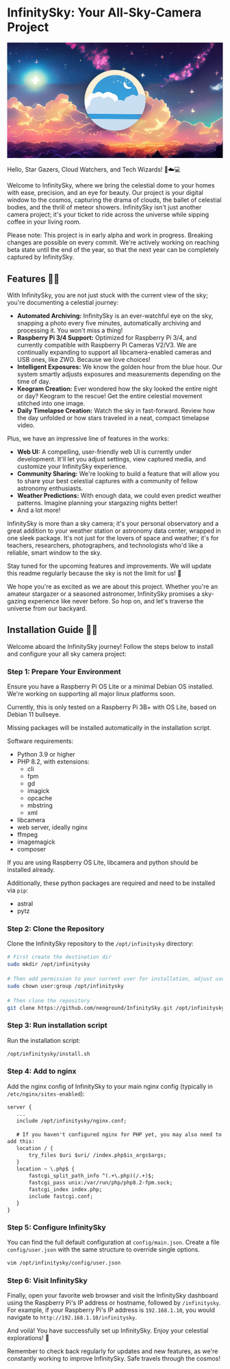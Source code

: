 # InfinitySky: Your All-Sky-Camera Project

![Header Image](https://raw.githubusercontent.com/neoground/InfinitySky/main/assets/images/header_logo.jpg)

Hello, Star Gazers, Cloud Watchers, and Tech Wizards! 🌟☁️💻

Welcome to InfinitySky, where we bring the celestial dome to your homes with ease,
precision, and an eye for beauty. Our project is your digital window to the cosmos,
capturing the drama of clouds, the ballet of celestial bodies, and the thrill of
meteor showers. InfinitySky isn't just another camera project; it's your ticket
to ride across the universe while sipping coffee in your living room.

Please note: This project is in early alpha and work in progress. Breaking changes are
possible on every commit. We're actively working on reaching beta state until the end of the year,
so that the next year can be completely captured by InfinitySky.

## Features 📸🌌

With InfinitySky, you are not just stuck with the current view of the sky;
you're documenting a celestial journey:

- **Automated Archiving:** InfinitySky is an ever-watchful eye on the sky, snapping a photo every five minutes,
  automatically archiving and processing it. You won't miss a thing!
- **Raspberry Pi 3/4 Support:** Optimized for Raspberry Pi 3/4, and currently compatible with Raspberry Pi Cameras
  V2/V3. We are continually expanding to support all libcamera-enabled cameras and USB ones, like ZWO.
  Because we love choices!
- **Intelligent Exposures:** We know the golden hour from the blue hour. Our system smartly adjusts exposures and
  measurements depending on the time of day.
- **Keogram Creation:** Ever wondered how the sky looked the entire night or day? Keogram to the rescue! Get the entire
  celestial movement stitched into one image.
- **Daily Timelapse Creation:** Watch the sky in fast-forward. Review how the day unfolded or how stars traveled in a
  neat, compact timelapse video.

Plus, we have an impressive line of features in the works:

- **Web UI:** A compelling, user-friendly web UI is currently under development. It'll let you adjust settings, view
  captured media, and customize your InfinitySky experience.
- **Community Sharing:** We're looking to build a feature that will allow you to share your best celestial captures with
  a community of fellow astronomy enthusiasts.
- **Weather Predictions:** With enough data, we could even predict weather patterns. Imagine planning your stargazing
  nights better!
- And a lot more!

InfinitySky is more than a sky camera; it's your personal observatory and a great addition to your weather station
or astronomy data center, wrapped in one sleek package. It's not just for the lovers of space and weather; 
it's for teachers, researchers,  photographers, and technologists who'd like a reliable, smart window to the sky.

Stay tuned for the upcoming features and improvements. We will update this readme regularly because the sky is not the
limit for us! 🚀

We hope you're as excited as we are about this project. Whether you're an amateur stargazer or a seasoned astronomer,
InfinitySky promises a sky-gazing experience like never before. So hop on, and let's traverse the universe from our
backyard.

## Installation Guide 👩‍💻

Welcome aboard the InfinitySky journey! Follow the steps below to install and configure your all sky camera project:

### Step 1: Prepare Your Environment

Ensure you have a Raspberry Pi OS Lite or a minimal Debian OS installed. We're working on supporting all major
linux platforms soon.

Currently, this is only tested on a Raspberry Pi 3B+ with OS Lite, based on Debian 11 bullseye.

Missing packages will be installed automatically in the installation script.

Software requirements:

- Python 3.9 or higher
- PHP 8.2, with extensions:
  - cli
  - fpm
  - gd
  - imagick
  - opcache 
  - mbstring
  - xml
- libcamera
- web server, ideally nginx
- ffmpeg
- imagemagick
- composer

If you are using Raspberry OS Lite, libcamera and python should be installed already.

Additionally, these python packages are required and need to be installed via `pip`:

- astral
- pytz

### Step 2: Clone the Repository

Clone the InfinitySky repository to the `/opt/infinitysky` directory:

```bash
# First create the destination dir
sudo mkdir /opt/infinitysky 

# Then add permission to your current user for installation, adjust user and group
sudo chown user:group /opt/infinitysky

# Then clone the repository
git clone https://github.com/neoground/InfinitySky.git /opt/infinitysky
```

### Step 3: Run installation script

Run the installation script:

```bash
/opt/infinitysky/install.sh
```

### Step 4: Add to nginx

Add the nginx config of InfinitySky to your main nginx config (typically in `/etc/nginx/sites-enabled`):

```
server {
   ...
   include /opt/infinitysky/nginx.conf;
   
   # If you haven't configured nginx for PHP yet, you may also need to add this:
   location / {
       try_files $uri $uri/ /index.php$is_args$args;
   }
   location ~ \.php$ {
       fastcgi_split_path_info ^(.+\.php)(/.+)$;
       fastcgi_pass unix:/var/run/php/php8.2-fpm.sock;
       fastcgi_index index.php;
       include fastcgi.conf;
   }
}
```

### Step 5: Configure InfinitySky

You can find the full default configuration at `config/main.json`. Create a file `config/user.json` with
the same structure to override single options.

```bash
vim /opt/infinitysky/config/user.json
```

### Step 6: Visit InfinitySky

Finally, open your favorite web browser and visit the InfinitySky dashboard using the Raspberry Pi's IP address or
hostname, followed by `/infinitysky`. For example, if your Raspberry Pi's IP address is `192.168.1.10`, you would
navigate to `http://192.168.1.10/infinitysky`.

And voilà! You have successfully set up InfinitySky. Enjoy your celestial explorations! 🌌

Remember to check back regularly for updates and new features, as we're constantly working to improve InfinitySky. Safe
travels through the cosmos!
